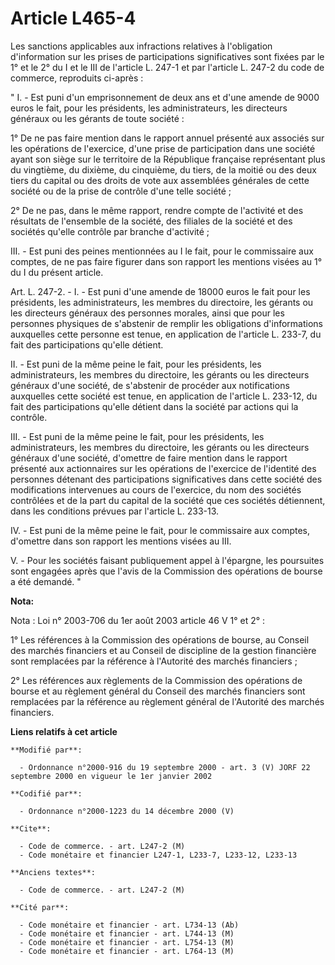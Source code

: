 # Article L465-4

Les sanctions applicables aux infractions relatives à l'obligation d'information sur les prises de participations
significatives sont fixées par le 1° et le 2° du I et le III de l'article L. 247-1 et par l'article L. 247-2 du code de
commerce, reproduits ci-après :

" I. - Est puni d'un emprisonnement de deux ans et d'une amende de 9000 euros le fait, pour les présidents, les
administrateurs, les directeurs généraux ou les gérants de toute société :

1° De ne pas faire mention dans le rapport annuel présenté aux associés sur les opérations de l'exercice, d'une prise de
participation dans une société ayant son siège sur le territoire de la République française représentant plus du vingtième,
du dixième, du cinquième, du tiers, de la moitié ou des deux tiers du capital ou des droits de vote aux assemblées générales
de cette société ou de la prise de contrôle d'une telle société ;

2° De ne pas, dans le même rapport, rendre compte de l'activité et des résultats de l'ensemble de la société, des filiales de
la société et des sociétés qu'elle contrôle par branche d'activité ;

III. - Est puni des peines mentionnées au I le fait, pour le commissaire aux comptes, de ne pas faire figurer dans son
rapport les mentions visées au 1° du I du présent article.

Art. L. 247-2. - I. - Est puni d'une amende de 18000 euros le fait pour les présidents, les administrateurs, les membres du
directoire, les gérants ou les directeurs généraux des personnes morales, ainsi que pour les personnes physiques de
s'abstenir de remplir les obligations d'informations auxquelles cette personne est tenue, en application de l'article L.
233-7, du fait des participations qu'elle détient.

II. - Est puni de la même peine le fait, pour les présidents, les administrateurs, les membres du directoire, les gérants ou
les directeurs généraux d'une société, de s'abstenir de procéder aux notifications auxquelles cette société est tenue, en
application de l'article L. 233-12, du fait des participations qu'elle détient dans la société par actions qui la contrôle.

III. - Est puni de la même peine le fait, pour les présidents, les administrateurs, les membres du directoire, les gérants ou
les directeurs généraux d'une société, d'omettre de faire mention dans le rapport présenté aux actionnaires sur les
opérations de l'exercice de l'identité des personnes détenant des participations significatives dans cette société des
modifications intervenues au cours de l'exercice, du nom des sociétés contrôlées et de la part du capital de la société que
ces sociétés détiennent, dans les conditions prévues par l'article L. 233-13.

IV. - Est puni de la même peine le fait, pour le commissaire aux comptes, d'omettre dans son rapport les mentions visées au
III.

V. - Pour les sociétés faisant publiquement appel à l'épargne, les poursuites sont engagées après que l'avis de la Commission
des opérations de bourse a été demandé. "

**Nota:**

Nota : Loi n° 2003-706 du 1er août 2003 article 46 V 1° et 2° :

1° Les références à la Commission des opérations de bourse, au Conseil des marchés financiers et au Conseil de discipline de
la gestion financière sont remplacées par la référence à l'Autorité des marchés financiers ;

2° Les références aux règlements de la Commission des opérations de bourse et au règlement général du Conseil des marchés
financiers sont remplacées par la référence au règlement général de l'Autorité des marchés financiers.

**Liens relatifs à cet article**

	**Modifié par**:

	  - Ordonnance n°2000-916 du 19 septembre 2000 - art. 3 (V) JORF 22 septembre 2000 en vigueur le 1er janvier 2002

	**Codifié par**:

	  - Ordonnance n°2000-1223 du 14 décembre 2000 (V)

	**Cite**:

	  - Code de commerce. - art. L247-2 (M)
	  - Code monétaire et financier L247-1, L233-7, L233-12, L233-13

	**Anciens textes**:

	  - Code de commerce. - art. L247-2 (M)

	**Cité par**:

	  - Code monétaire et financier - art. L734-13 (Ab)
	  - Code monétaire et financier - art. L744-13 (M)
	  - Code monétaire et financier - art. L754-13 (M)
	  - Code monétaire et financier - art. L764-13 (M)

